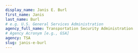 ```yaml
---
display_name: Janis E. Burl
first_name: Janis
last_name: Burl
# e.g. U.S. General Services Administration
agency_full_name: Transportation Security Administration
# Agency Acronym [e.g., GSA]
agency: TSA
slug: janis-e-burl
---
```

